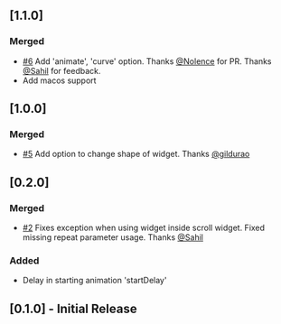 ## [1.1.0]
### Merged  
- [#6](https://github.com/apgapg/avatar_glow/pull/6) Add 'animate', 'curve' option. Thanks [@Nolence](https://github.com/Nolence) for PR. Thanks [@Sahil](https://github.com/xsahil03x) for feedback.
- Add macos support

## [1.0.0]
### Merged  
- [#5](https://github.com/apgapg/avatar_glow/pull/5) Add option to change shape of widget. Thanks [@gildurao](https://github.com/gildurao)

## [0.2.0]
### Merged  
- [#2](https://github.com/apgapg/avatar_glow/issues/2) Fixes exception when using widget inside scroll widget. Fixed missing repeat parameter usage. Thanks [@Sahil](https://github.com/xsahil03x)

### Added
- Delay in starting animation 'startDelay'
## [0.1.0] - Initial Release
